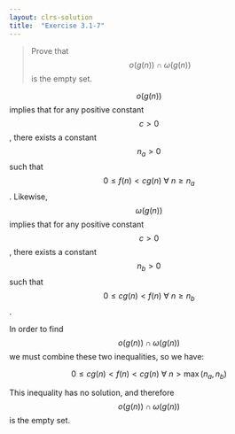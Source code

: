 ```yaml
---
layout: clrs-solution
title:  "Exercise 3.1-7"
---
```

>Prove that $$o(g(n)) \cap \omega(g(n))$$ is the empty set.

$$o(g(n))$$ implies that for any positive constant $$c > 0$$, there exists a constant $$n_a > 0$$ such that $$0 \leq f(n) < cg(n) \ \forall \ n \geq n_a$$. Likewise, $$\omega(g(n))$$ implies that for any positive constant $$c > 0$$, there exists a constant $$n_b > 0$$ such that $$0 \leq cg(n) < f(n) \ \forall \ n \geq n_b$$.

In order to find $$o(g(n)) \cap \omega(g(n))$$ we must combine these two inequalities, so we have:

$$ 0 \leq cg(n) < f(n) < cg(n) \ \forall \ n > \max(n_a, n_b)$$

This inequality has no solution, and therefore $$o(g(n)) \cap \omega(g(n))$$ is the empty set.